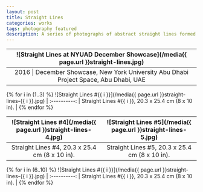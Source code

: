 ```yaml
---
layout: post
title: Straight Lines
categories: works
tags: photography featured
description: A series of photographs of abstract straight lines formed by lights and shadows.
---
```


![Straight Lines at NYUAD December Showcase](/media{{ page.url }}straight-lines.jpg) |
:----------: |
2016 \| December Showcase, New York University Abu Dhabi Project Space, Abu Dhabi, UAE |

{% for i in (1..3) %}
![Straight Lines #{{ i }}](/media{{ page.url }}straight-lines-{{ i }}.jpg) |
:----------: |
Straight Lines #{{ i }}, 20.3 x 25.4 cm (8 x 10 in). |
{% endfor %}

![Straight Lines #4](/media{{ page.url }}straight-lines-4.jpg) | ![Straight Lines #5](/media{{ page.url }}straight-lines-5.jpg)
:----------: | :----------:
Straight Lines #4, 20.3 x 25.4 cm (8 x 10 in). | Straight Lines #5, 20.3 x 25.4 cm (8 x 10 in).


{% for i in (6..10) %}
![Straight Lines #{{ i }}](/media{{ page.url }}straight-lines-{{ i }}.jpg) |
:----------: |
Straight Lines #{{ i }}, 20.3 x 25.4 cm (8 x 10 in). |
{% endfor %}
